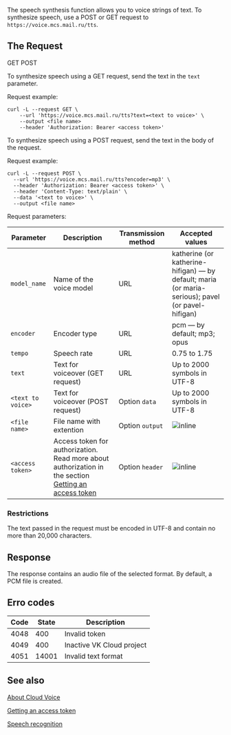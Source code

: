 The speech synthesis function allows you to voice strings of text. To synthesize speech, use a POST or GET request to `https://voice.mcs.mail.ru/tts`.

## The Request

<tabs>
<tablist>
<tab>GET</tab>
<tab>POST</tab>
</tablist>
<tabpanel>

To synthesize speech using a GET request, send the text in the `text` parameter.

Request example:

```console
curl -L --request GET \
    --url 'https://voice.mcs.mail.ru/tts?text=<text to voice>' \
    --output <file name>
    --header 'Authorization: Bearer <access token>'
```

</tabpanel>
<tabpanel>

To synthesize speech using a POST request, send the text in the body of the request.

Request example:

```console
curl -L --request POST \
  --url 'https://voice.mcs.mail.ru/tts?encoder=mp3' \
  --header 'Authorization: Bearer <access token>' \
  --header 'Content-Type: text/plain' \
  --data '<text to voice>' \
  --output <file name>
```

</tabpanel>
</tabs>

Request parameters:

| Parameter | Description | Transmission method | Accepted values |
| --- | --- | --- | --- |
| `model_name` | Name of the voice model | URL |katherine (or katherine-hifigan) — by default; maria (or maria-serious); pavel (or pavel-hifigan) |
| `encoder` | Encoder type | URL | pcm — by default; mp3; opus |
| `tempo` | Speech rate | URL | 0.75 to 1.75 |
| `text` | Text for voiceover (GET request)| URL | Up to 2000 symbols in UTF-8 |
| `<text to voice>` | Text for voiceover (POST request) | Option `data`| Up to 2000 symbols in UTF-8|
| `<file name>` | File name with extention | Option `output` | ![](/en/assets/no.svg "inline") |
| `<access token>`| Access token for authorization. Read more about authorization in the section [Getting an access token](../get-voice-token) | Option `header`| ![](/en/assets/no.svg "inline") |

### Restrictions

The text passed in the request must be encoded in UTF-8 and contain no more than 20,000 characters.

## Response

The response contains an audio file of the selected format. By default, a PCM file is created.

## Erro codes

| Code  | State | Description                   |
| ---- | ------ | -------------------------- |
| 4048 | 400    | Invalid token       |
| 4049 | 400    | Inactive VK Cloud project   |
| 4051 | 14001  | Invalid text format |

## See also

[About Cloud Voice](../../concepts/about)

[Getting an access token](../get-voice-token)

[Speech recognition](../speech-recognition)
